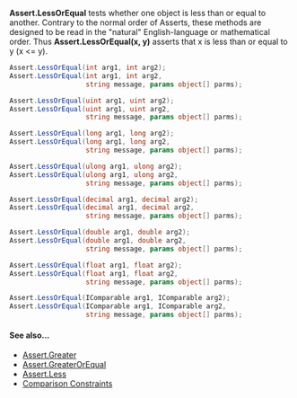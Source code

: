 **Assert.LessOrEqual** tests whether one object is less than or equal to another.
Contrary to the normal order of Asserts, these methods are designed to be
read in the "natural" English-language or mathematical order. Thus
**Assert.LessOrEqual(x, y)** asserts that x is less than or equal to y (x <= y).

```csharp
Assert.LessOrEqual(int arg1, int arg2);
Assert.LessOrEqual(int arg1, int arg2,
                   string message, params object[] parms);

Assert.LessOrEqual(uint arg1, uint arg2);
Assert.LessOrEqual(uint arg1, uint arg2,
                   string message, params object[] parms);

Assert.LessOrEqual(long arg1, long arg2);
Assert.LessOrEqual(long arg1, long arg2,
                   string message, params object[] parms);

Assert.LessOrEqual(ulong arg1, ulong arg2);
Assert.LessOrEqual(ulong arg1, ulong arg2,
                   string message, params object[] parms);

Assert.LessOrEqual(decimal arg1, decimal arg2);
Assert.LessOrEqual(decimal arg1, decimal arg2,
                   string message, params object[] parms);

Assert.LessOrEqual(double arg1, double arg2);
Assert.LessOrEqual(double arg1, double arg2,
                   string message, params object[] parms);

Assert.LessOrEqual(float arg1, float arg2);
Assert.LessOrEqual(float arg1, float arg2,
                   string message, params object[] parms);

Assert.LessOrEqual(IComparable arg1, IComparable arg2);
Assert.LessOrEqual(IComparable arg1, IComparable arg2,
                   string message, params object[] parms);
```

#### See also...
 * [Assert.Greater](Assert.Greater.md)
 * [Assert.GreaterOrEqual](Assert.GreaterOrEqual.md)
 * [Assert.Less](Assert.Less.md)
 * [Comparison Constraints](xref:constraints#comparison-constraints)
